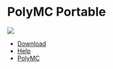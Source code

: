 # PolyMC Portable
![][release-badge]

- [Download]
- [Help]
- [PolyMC]

[download]: https://github.com/FayneAldan/PolyMCPortable/releases/latest
[release-badge]: https://img.shields.io/github/v/release/FayneAldan/PolyMCPortable?color=%2388b858&style=for-the-badge
[help]: https://faynealdan.github.io/PolyMCPortable/PolyMCPortable/help.html
[PolyMC]: https://polymc.org/
